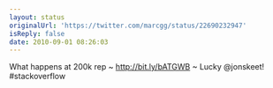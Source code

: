 ```yaml
---
layout: status
originalUrl: 'https://twitter.com/marcgg/status/22690232947'
isReply: false
date: 2010-09-01 08:26:03
---
```


What happens at 200k rep ~ http://bit.ly/bATGWB ~ Lucky @jonskeet! #stackoverflow
